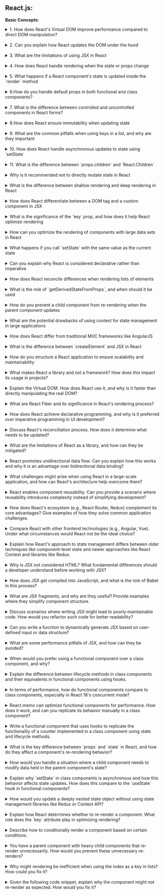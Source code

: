 ## **React.js**:

**Basic Concepts**:

<details>
<summary>
1. How does React's Virtual DOM improve performance compared to direct DOM manipulation?</summary>

The Virtual DOM is a lightweight copy of the real DOM. React updates the Virtual DOM, calculates the difference (diffing algorithm), and applies changes to the real DOM in batches, reducing costly direct DOM operations.

</details><br />

<details>
<summary>
2. Can you explain how React updates the DOM under the hood</summary>

React uses a reconciliation process:

- It compares the Virtual DOM with a new version after state/props changes.
- It identifies changes using a diffing algorithm.
- Only the necessary changes are updated in the real DOM.
</details><br />

<details>
<summary>
3. What are the limitations of using JSX in React</summary>

- JSX is not valid JavaScript, requiring a compilation step (via Babel).
- Conditional rendering can be verbose.
- Complexity increases with deeply nested JSX.
</details><br />

<details>
<summary>
4. How does React handle rendering when the state or props change</summary>

React triggers a re-render when the state or props change. It re-runs the `render()` method, updates the Virtual DOM, and applies differences to the real DOM.

</details><br />

<details>
<summary>
5. What happens if a React component's state is updated inside the `render` method</summary>

This leads to an infinite loop, as `render` calls `setState`, causing another `render`.

</details><br />

<details>
<summary> 
6.How do you handle default props in both functional and class components?</summary>

- **Functional Components:**  
  Use `defaultProps`:

  ```javascript
  const MyComponent = ({ propName }) => {
    return <div>{propName}</div>;
  };

  MyComponent.defaultProps = {
    propName: "defaultValue",
  };
  ```

- **Class Components:**
  Use `defaultProps` or set default values in the constructor:

  ```javascript
  class MyComponent extends React.Component {
    static defaultProps = {
      propName: "defaultValue",
    };

    render() {
      return <div>{this.props.propName}</div>;
    }
  }
  ```

    </details>
    <br />

<details>
<summary>
7. What is the difference between controlled and uncontrolled components in React forms?</summary>

- **Controlled Component:**  
  Form data is managed by React state. The `value` or `checked` attribute is bound to state, and updates are handled via event handlers.

  Example:

  ```javascript
  import React, { useState } from "react";

  const ControlledForm = () => {
    const [value, setValue] = useState("");

    const handleChange = (event) => {
      setValue(event.target.value);
    };

    return (
      <form>
        <input type="text" value={value} onChange={handleChange} />
        <p>Value: {value}</p>
      </form>
    );
  };
  ```

- **Uncontrolled Component:**  
   Form data is managed by the DOM directly, often accessed using refs. React does not control the input's value.

  Example:

  ```javascript
  import React, { useRef } from "react";

  const UncontrolledForm = () => {
    const inputRef = useRef(null);

    const handleSubmit = (event) => {
      event.preventDefault();
      alert(`Input value: ${inputRef.current.value}`);
    };

    return (
      <form onSubmit={handleSubmit}>
        <input type="text" ref={inputRef} />
        <button type="submit">Submit</button>
      </form>
    );
  };
  ```

  </details>
  <br />

<details>
<summary>
8.How does React ensure immutability when updating state</summary>

React enforces immutability by requiring updates through `setState` (class) or state updater functions (`useState`). This ensures the old state is not modified, enabling the diffing algorithm to work efficiently.

</details><br />

<details>
<summary>
9. What are the common pitfalls when using keys in a list, and why are they important</summary>

- Avoid using array indexes as keys—they lead to bugs with reordering.
- Unique, stable keys ensure React can efficiently update and reorder list items.
</details><br />

<details>
<summary>
10. How does React handle asynchronous updates to state using `setState`</summary>

- `setState` is batched and asynchronous for performance.
- State updates are merged, not replaced, and callbacks can access the latest state.
</details><br />

<details>
<summary>
11. What is the difference between `props.children` and `React.Children`</summary>

- `props.children` is the child node(s) passed to a component.
- `React.Children` provides utility methods (e.g., mapping, counting) for handling `props.children`.
</details><br />

<details>
<summary>
Why is it recommended not to directly mutate state in React</summary>

Directly mutating state:

- Bypasses React's change detection.
- Prevents re-renders.
- Can lead to unpredictable bugs.
</details><br />

<details>
<summary>
What is the difference between shallow rendering and deep rendering in React</summary>

- **Shallow Rendering:** Tests a component without rendering child components.
- **Deep Rendering:** Fully renders the component tree, including children.
</details><br />

<details>
<summary>
How does React differentiate between a DOM tag and a custom component in JSX</summary>

- DOM tags (e.g., `div`, `span`) are lowercase.
- Custom components start with an uppercase letter.
</details><br />

<details>
<summary>
What is the significance of the `key` prop, and how does it help React optimize rendering</summary>

The `key` prop uniquely identifies elements in a list, enabling React to:

- Track and match elements efficiently.
- Prevent unnecessary re-renders or DOM manipulations.
</details><br />

<details>
<summary>
How can you optimize the rendering of components with large data sets in React</summary>

- Use windowing libraries like `react-window` or `react-virtualized`.
- Implement `React.memo` and avoid re-rendering unchanged components.
</details><br />

<details>
<summary>
What happens if you call `setState` with the same value as the current state</summary>

React will skip re-rendering, as it detects no change in state.

</details><br />

<details>
<summary>
Can you explain why React is considered declarative rather than imperative</summary>

React focuses on **what** the UI should look like (declarative) rather than **how** to perform updates (imperative). React abstracts the update logic.

</details><br />

<details>
<summary>
How does React reconcile differences when rendering lists of elements</summary>

React compares elements using their `key` props. Elements with unchanged keys are reused; others are added, updated, or removed.

</details><br />

<details>
<summary>
What is the role of `getDerivedStateFromProps`, and when should it be used</summary>

Used to derive state from props when the state depends on external changes. It's a static lifecycle method in class components.

</details><br />

<details>
<summary>
How do you prevent a child component from re-rendering when the parent component updates</summary>

- Use `React.memo` to memoize functional components.
- Implement `shouldComponentUpdate` in class components.
</details><br />

<details>
<summary>
What are the potential drawbacks of using context for state management in large applications</summary>

- Overuse leads to performance issues due to unnecessary re-renders.
- Difficult to debug and maintain compared to tools like Redux.
</details><br />

<details>
<summary>
How does React differ from traditional MVC frameworks like AngularJS</summary>

- React focuses only on the View layer.
- It uses a unidirectional data flow instead of two-way data binding.
</details><br />

<details>
<summary>
What is the difference between `createElement` and JSX in React</summary>

- `createElement`: A JavaScript function to create React elements.
- JSX: A syntax sugar that compiles into `createElement` calls.
</details><br />

<details>
<summary>
How do you structure a React application to ensure scalability and maintainability</summary>

- Modular file organization (e.g., feature-based, component-based).
- Clear separation of concerns (e.g., state management, API calls, and UI).
- Use tools like TypeScript for type safety and code maintainability.
</details><br />

<details>
<summary>What makes React a library and not a framework? How does this impact its usage in projects?</summary>

React is a **library** because it focuses on the **view layer** (UI) of an application, leaving decisions about routing, state management, and other architectural concerns to the developer or external libraries. This flexibility allows developers to integrate React into existing projects or customize solutions but can lead to additional complexity in choosing tools and setting up configurations.

</details><br />

<details>
<summary>Explain the Virtual DOM. How does React use it, and why is it faster than directly manipulating the real DOM?</summary>

The Virtual DOM is a lightweight JavaScript representation of the real DOM. React updates the Virtual DOM first, performs a **diffing algorithm** to calculate the minimal set of changes, and then applies these changes to the real DOM in a single batch. This reduces **reflows and repaints**, which are costly DOM operations, making updates faster.

</details><br />

<details>
<summary>What are React Fiber and its significance in React's rendering process?</summary>

React Fiber is a reimplementation of React's core algorithm for rendering. It allows React to break rendering into chunks and prioritize tasks (e.g., animations, user input) for better performance. This makes React applications more responsive, especially during heavy updates.

</details><br />

<details>
<summary>How does React achieve declarative programming, and why is it preferred over imperative programming in UI development?</summary>

React uses declarative programming by letting developers specify _what_ the UI should look like based on state, rather than _how_ to achieve it. This simplifies debugging and reduces bugs since React automatically handles DOM updates and state synchronization.

</details><br />

<details>
<summary>Discuss React's reconciliation process. How does it determine what needs to be updated?</summary>

During reconciliation, React compares the Virtual DOM tree before and after a state/prop change using the **diffing algorithm**. It identifies differences and updates only the affected parts of the real DOM. React assumes elements with the same key are the same and reuses them; otherwise, it creates/destroys nodes as needed.

</details><br />

<details>
<summary>What are the limitations of React as a library, and how can they be mitigated?</summary>

- React doesn’t provide solutions for routing or state management out of the box. This can be mitigated by using libraries like **React Router** and **Redux**.
- JSX can be challenging for newcomers; proper training/documentation is needed.
- Large-scale applications may experience performance issues with too many re-renders, which can be mitigated by using **memoization** and tools like **React Profiler**.
</details><br />

<details>
<summary>React promotes unidirectional data flow. Can you explain how this works and why it is an advantage over bidirectional data binding?</summary>

React enforces a top-down data flow, meaning data flows from parent components to child components via props. This simplifies debugging because the flow of data is predictable and unidirectional, as opposed to bidirectional data binding (e.g., in Angular), which can lead to unpredictable state changes when multiple components update the same data.

</details><br />

<details>
<summary>What challenges might arise when using React in a large-scale application, and how can React's architecture help overcome them?</summary>

**Challenges:**

- Managing complex state across the app.
- Component nesting leading to "prop drilling."
- Performance issues with frequent updates.

**Solutions:**

- Use state management tools like **Redux** or **React Context** to manage global state.
- Use **React.memo** and **useCallback** for performance optimizations.
- Employ **code splitting** to improve app load times.
</details><br />

<details>
<summary>React enables component reusability. Can you provide a scenario where reusability introduces complexity instead of simplifying development?</summary>

Over-engineering components to make them reusable can lead to bloated, hard-to-maintain code. For example, a modal component designed to handle all possible use cases (e.g., forms, alerts, media) might become overly complex. A better approach is to split the modal into smaller, focused components.

</details><br />

<details>
<summary>How does React's ecosystem (e.g., React Router, Redux) complement its core advantages? Give examples of how they solve common application challenges.</summary>

- **React Router** provides seamless navigation in SPAs, solving the problem of client-side routing.
- **Redux** centralizes state management, solving the "prop drilling" issue.
- **React Query** simplifies data fetching, caching, and synchronization with the server.

These tools complement React's lightweight nature by addressing gaps without bloating the core library.

</details><br />

<details>
<summary>Compare React with other frontend technologies (e.g., Angular, Vue). Under what circumstances would React not be the ideal choice?</summary>

- React might not be ideal for small apps where its ecosystem overhead is unnecessary (e.g., Vue is simpler for small projects).
- Angular provides a full-fledged framework with more built-in features, making it better for complex enterprise applications with strict conventions.
- React's unopinionated nature requires more setup and tooling, which might deter teams with limited resources.
</details><br />

<details>
<summary>Explain how React's approach to state management differs between older techniques like component-level state and newer approaches like React Context and libraries like Redux.</summary>

Component-level state is localized and managed with **useState** or **class-based setState**, which works well for simple applications. React Context allows sharing state across the component tree but can lead to unnecessary re-renders if overused. Redux provides a more structured way to manage global state with predictable updates, especially for large-scale applications, but adds boilerplate.

</details><br />

<details>
<summary>Why is JSX not considered HTML? What fundamental differences should a developer understand before working with JSX?</summary>

JSX is a syntax extension of JavaScript, not HTML. Unlike HTML:

- JSX uses **camelCase** for attributes (e.g., `className` instead of `class`).
- JSX expressions are JavaScript, so they must be enclosed in `{}`.
- JSX needs to be transpiled into JavaScript before browsers can understand it.
</details><br />

<details>
<summary>How does JSX get compiled into JavaScript, and what is the role of Babel in this process?</summary>

JSX is compiled into **React.createElement()** calls using tools like Babel. For example:

```jsx
<div>Hello</div>
```

Compiles to:

```javascript
React.createElement("div", null, "Hello");
```

Babel handles this transpilation, enabling JSX to work with older browsers.

</details><br />

<details>
<summary>What are JSX fragments, and why are they useful? Provide examples where they simplify component structure.</summary>

JSX fragments (`<>...</>`) allow grouping child elements without adding extra DOM nodes.
Example:

```jsx
<>
  <h1>Title</h1>
  <p>Description</p>
</>
```

This avoids unnecessary `<div>` wrappers, reducing DOM clutter.

</details><br />

<details>
<summary>Discuss scenarios where writing JSX might lead to poorly maintainable code. How would you refactor such code for better readability?</summary>

- Overly nested JSX makes components hard to read.
- Inline logic (e.g., `map` with complex callbacks) can clutter JSX.

**Refactor:**

- Break nested structures into smaller components.
- Move complex logic outside JSX, assigning it to variables or helper functions.
</details><br />

<details>
<summary>Can you write a function to dynamically generate JSX based on user-defined input or data structure?</summary>

```jsx
const generateList = (items) => {
  return items.map((item, index) => <li key={index}>{item}</li>);
};
```

Example usage:

```jsx
<ul>{generateList(["Item 1", "Item 2", "Item 3"])}</ul>
```

</details><br />

<details>
<summary>What are some performance pitfalls of JSX, and how can they be avoided?</summary>

- Frequent re-renders due to inline functions or unnecessary updates. Use **React.memo** or **useCallback** to optimize.
- Large lists rendering without virtualization. Use libraries like **react-window** or **react-virtualized**.
</details><br />

<details>
<summary>When would you prefer using a functional component over a class component, and why?</summary>

Functional components are preferred for simpler syntax, better readability, and the ability to use **hooks** (e.g., `useState`, `useEffect`) for managing state and lifecycle events. They are lightweight and improve performance in React 18's concurrent mode.  
Class components may still be preferred when working with legacy codebases that don't use hooks or if specific lifecycle methods (like `componentDidCatch`) are needed.

</details>  
</br>

<details>
<summary>Explain the difference between lifecycle methods in class components and their equivalents in functional components using hooks.</summary>

- `componentDidMount`: `useEffect(() => { /* logic */ }, []);`
- `componentDidUpdate`: `useEffect(() => { /* logic */ }, [dependency]);`
- `componentWillUnmount`:
  ```javascript
  useEffect(() => {
    return () => {
      // Cleanup logic
    };
  }, []);
  ```
  </details>  
  </br>

<details>
<summary>In terms of performance, how do functional components compare to class components, especially in React 18's concurrent mode?</summary>

Functional components are better with **React's concurrent mode** and allow for **render blocking prevention** through hooks like `useTransition`. They are generally more efficient due to fewer memory allocations and easier optimizations.

</details>  
</br>

<details>
<summary>React.memo can optimize functional components for performance. How does it work, and can you replicate its behavior manually in a class component?</summary>

`React.memo` prevents re-rendering if props haven’t changed:

```javascript
const MemoizedComponent = React.memo(({ value }) => <div>{value}</div>);
```

In class components, you could use `shouldComponentUpdate` to achieve a similar effect:

```javascript
shouldComponentUpdate(nextProps) {
    return nextProps.value !== this.props.value;
}
```

</details>  
</br>

<details>
<summary>Write a functional component that uses hooks to replicate the functionality of a counter implemented in a class component using state and lifecycle methods.</summary>

```javascript
import React, { useState } from "react";

const Counter = () => {
  const [count, setCount] = useState(0);

  return <button onClick={() => setCount(count + 1)}>Count: {count}</button>;
};
```

</details>
</br>

<details>
<summary>What is the key difference between `props` and `state` in React, and how do they affect a component's re-rendering behavior?</summary>

- `props`: Immutable and passed from parent to child; used for rendering dynamic content.
- `state`: Mutable, private to the component; used to store data that changes over time.
Both cause re-renders when updated, but state is local to the component, whereas props are external.
</details>
</br>

<details>
<summary>How would you handle a situation where a child component needs to modify data held in the parent component's state?</summary>

You can pass a callback function from the parent to the child:

```javascript
const Parent = () => {
  const [value, setValue] = useState(0);

  return <Child value={value} increment={() => setValue(value + 1)} />;
};

const Child = ({ value, increment }) => (
  <div>
    <p>{value}</p>
    <button onClick={increment}>Increment</button>
  </div>
);
```

</details>  
</br>

<details>
<summary>Explain why `setState` in class components is asynchronous and how this behavior affects state updates. How does this compare to the `useState` hook in functional components?</summary>

`setState` is asynchronous to allow React to batch multiple state updates for performance. This means that `this.state` may not immediately reflect the new state after calling `setState`. Use the functional form of `setState` to update state based on the previous value:

```javascript
this.setState((prevState) => ({ count: prevState.count + 1 }));
```

`useState` is also asynchronous but updates happen at the same level of granularity.

</details>  
</br>

<details>
<summary>How would you update a deeply nested state object without using state management libraries like Redux or Context API?</summary>

```javascript
const updateNestedState = () => {
  setState((prevState) => ({
    ...prevState,
    level1: {
      ...prevState.level1,
      level2: {
        ...prevState.level1.level2,
        key: newValue,
      },
    },
  }));
};
```

</details>  
</br>

<details>
<summary>Explain how React determines whether to re-render a component. What role does the `key` attribute play in optimizing rendering?</summary>

React re-renders a component if its state or props change. The `key` attribute helps React identify items in a list, preventing unnecessary re-renders by ensuring correct element reuse. Use unique, stable keys:

```javascript
{
  items.map((item) => <div key={item.id}>{item.name}</div>);
}
```

</details>  
</br>

<details>
<summary>Describe how to conditionally render a component based on certain conditions.</summary>

**Ternary Operator:**

```javascript
{
  isLoggedIn ? <Dashboard /> : <Login />;
}
```

**Logical AND:**

```javascript
{
  isLoggedIn && <Dashboard />;
}
```

**if-else in JSX:**

```javascript
if (isLoggedIn) {
  return <Dashboard />;
} else {
  return <Login />;
}
```

</details>  
</br>

<details>
<summary>You have a parent component with heavy child components that re-render unnecessarily. How would you prevent these unnecessary re-renders?</summary>

- Use `React.memo` for functional components.
- Use `shouldComponentUpdate` or `PureComponent` for class components.
- Memoize callbacks with `useCallback`.
- Memoize derived values with `useMemo`.  
  Example with `React.memo`:

```javascript
const Child = React.memo(({ value }) => <div>{value}</div>);
```

</details>  
</br>
<!-- 
<!-- <details>
<summary>What are the performance implications of rendering a large list in React, and how would you optimize it? Can you describe how libraries like `react-window` or `react-virtualized` solve this issue?</summary>

Rendering large lists can degrade performance due to DOM overhead. Optimization techniques:

- **Windowing:** Render only visible items using libraries like `react-window`.
  Example:

```javascript
import { FixedSizeList as List } from "react-window";

const MyList = ({ items }) => (
  <List height={500} itemCount={items.length} itemSize={35}>
    {({ index, style }) => <div style={style}>{items[index]}</div>}
  </List>
);
```

</details>
</br> -->

<details>
<summary>Why might rendering be inefficient when using the index as a key in lists? How could you fix it?</summary>

Using the index as a key can cause React to reuse incorrect components when reordering items.
**Fix:** Use unique IDs as keys:

```javascript
{
  items.map((item) => <li key={item.id}>{item.text}</li>);
}
```

</details>
</br>

<details>
<summary>Given the following code snippet, explain why the component might not re-render as expected. How would you fix it?</summary>

answer

```javascript
class MyComponent extends React.Component {
  state = { count: 0 };

  increment = () => {
    this.setState({ count: this.state.count + 1 });
    this.setState({ count: this.state.count + 1 });
  };

  render() {
    return <button onClick={this.increment}>Click Me</button>;
  }
}
```

Both `setState` calls use the stale state.
Use the functional form of `setState`:

```javascript
increment = () => {
  this.setState((prevState) => ({ count: prevState.count + 1 }));
  this.setState((prevState) => ({ count: prevState.count + 1 }));
};
```

answer

</details>
</br>
